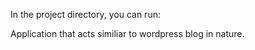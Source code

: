 In the project directory, you can run:

Application that acts similiar to wordpress blog in nature.
